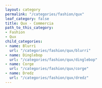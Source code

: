 ```yaml
---
layout: category
permalink: "/categories/fashion/qux"
leaf_category: false
title: Qux - Commercia
path_to_this_category:
- Fashion
- Qux
child_categories:
- name: Blurri
  url: "/categories/fashion/qux/blurri"
- name: Dinglebop
  url: "/categories/fashion/qux/dinglebop"
- name: Corge
  url: "/categories/fashion/qux/corge"
- name: Dredz
  url: "/categories/fashion/qux/dredz"
---
```

